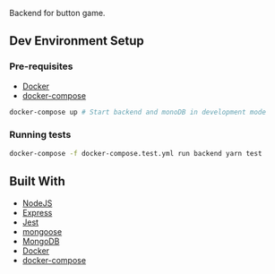 Backend for button game.

## Dev Environment Setup

### Pre-requisites

* [Docker](https://docs.docker.com/install/)
* [docker-compose](https://docs.docker.com/compose/install/)

```bash
docker-compose up # Start backend and monoDB in development mode
```

### Running tests

```bash
docker-compose -f docker-compose.test.yml run backend yarn test
```

## Built With

* [NodeJS](https://nodejs.org/en/)
* [Express](https://expressjs.com/)
* [Jest](https://jestjs.io/)
* [mongoose](https://mongoosejs.com/)
* [MongoDB](https://www.mongodb.com/)
* [Docker](https://docs.docker.com/install/)
* [docker-compose](https://docs.docker.com/compose/install/)
